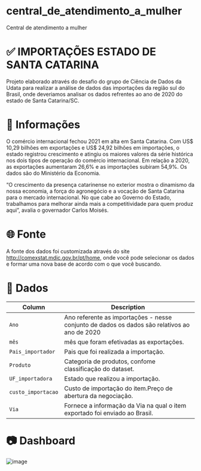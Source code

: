 # central_de_atendimento_a_mulher
Central de atendimento a mulher

# ✅ IMPORTAÇÕES ESTADO DE SANTA CATARINA

Projeto elaborado através do desafio do grupo de Ciência de Dados da Udata para realizar a análise de dados das importações da região sul do Brasil, onde deveriamos analisar os dados refrentes ao ano de 2020 do estado de Santa Catarina/SC.

# 📖 Informações

O comércio internacional fechou 2021 em alta em Santa Catarina. Com US$ 10,29 bilhões em exportações e US$ 24,92 bilhões em importações, o estado registrou crescimento e atingiu os maiores valores da série histórica nos dois tipos de operação do comércio internacional. Em relação a 2020, as exportações aumentaram 26,6% e as importações subiram 54,9%. Os dados são do Ministério da Economia.

“O crescimento da presença catarinense no exterior mostra o dinamismo da nossa economia, a força do agronegócio e a vocação de Santa Catarina para o mercado internacional. No que cabe ao Governo do Estado, trabalhamos para melhorar ainda mais a competitividade para quem produz aqui”, avalia o governador Carlos Moisés.

# 🌐 Fonte

A fonte dos dados foi customizada através do site http://comexstat.mdic.gov.br/pt/home, onde você pode selecionar os dados e formar uma nova base de acordo com o que você buscando.

# 💾 Dados

| Column     | Description              |
|------------|--------------------------|
| `Ano` | Ano referente as importações - nesse conjunto de dados os dados são relativos ao ano de 2020 |
| `mês` | mês que foram efetivadas as exportações. |
| `Pais_importador` | Pais que foi realizada a importação. |
| `Produto` | Categoria de produtos, confome classificação do dataset. |
| `UF_importadora` | Estado que realizou a importação. |
| `custo_importacao` | Custo de importação do item.Preço de abertura da negociação. |
| `Via` | Fornece a informação da Via na qual o item exportado foi enviado ao Brasil. |

# 📷 Dashboard

![image](https://github.com/LerinaMM/importacoes_santa_catarina/assets/83770121/ad52f8a6-4258-45a7-88aa-d291ef892e27)
